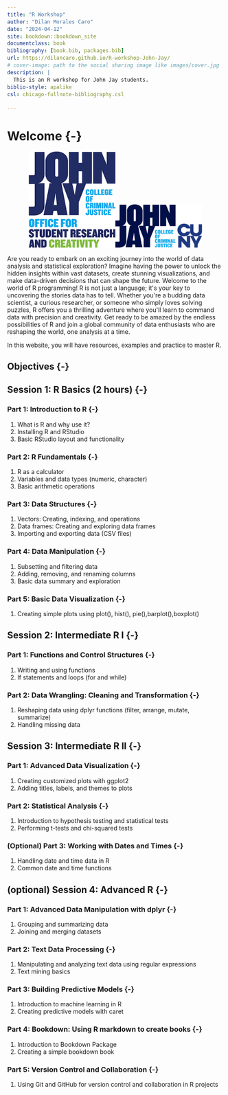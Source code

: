 ```yaml
--- 
title: "R Workshop"
author: "Dilan Morales Caro"
date: "2024-04-12"
site: bookdown::bookdown_site
documentclass: book
bibliography: [book.bib, packages.bib]
url: https://dilancaro.github.io/R-workshop-John-Jay/
# cover-image: path to the social sharing image like images/cover.jpg
description: |
  This is an R workshop for John Jay students.
biblio-style: apalike
csl: chicago-fullnote-bibliography.csl

---
```


# Welcome {-}
<center>
<img src="images/OSRC.jpg" width="40%" height="20%" /><img src="images/JohnJay.png" width="40%" height="20%" />
</center>

Are you ready to embark on an exciting journey into the world of data analysis and statistical exploration? Imagine having the power to unlock the hidden insights within vast datasets, create stunning visualizations, and make data-driven decisions that can shape the future. Welcome to the world of R programming! R is not just a language; it's your key to uncovering the stories data has to tell. Whether you're a budding data scientist, a curious researcher, or someone who simply loves solving puzzles, R offers you a thrilling adventure where you'll learn to command data with precision and creativity. Get ready to be amazed by the endless possibilities of R and join a global community of data enthusiasts who are reshaping the world, one analysis at a time.

In this website, you will have resources, examples and practice to master R.

## Objectives {-}


## Session 1: R Basics (2 hours) {-}

### Part 1: Introduction to R  {-}
1. What is R and why use it?
1. Installing R and RStudio
1. Basic RStudio layout and functionality

### Part 2: R Fundamentals {-}
1. R as a calculator
1. Variables and data types (numeric, character)
1. Basic arithmetic operations

### Part 3: Data Structures  {-}
1. Vectors: Creating, indexing, and operations
1. Data frames: Creating and exploring data frames
1. Importing and exporting data (CSV files)

### Part 4: Data Manipulation {-}
1. Subsetting and filtering data
1. Adding, removing, and renaming columns
1. Basic data summary and exploration

### Part 5: Basic Data Visualization {-}
1. Creating simple plots using plot(), hist(), pie(),barplot(),boxplot()

## Session 2: Intermediate R I {-}

### Part 1: Functions and Control Structures {-}

1. Writing and using functions
1. If statements and loops (for and while)

### Part 2: Data Wrangling:  Cleaning and Transformation {-}
1. Reshaping data using dplyr functions (filter, arrange, mutate, summarize)
1. Handling missing data

## Session 3: Intermediate R II {-}

### Part 1: Advanced Data Visualization {-}

1. Creating customized plots with ggplot2
1. Adding titles, labels, and themes to plots

### Part 2: Statistical Analysis  {-}

1. Introduction to hypothesis testing and statistical tests
1. Performing t-tests and chi-squared tests

### (Optional) Part 3: Working with Dates and Times  {-}

1. Handling date and time data in R
1. Common date and time functions

## (optional) Session 4: Advanced R {-}

### Part 1: Advanced Data Manipulation with dplyr {-}

1. Grouping and summarizing data
1. Joining and merging datasets

### Part 2: Text Data Processing  {-}

1. Manipulating and analyzing text data using regular expressions
1. Text mining basics

### Part 3: Building Predictive Models {-}

1. Introduction to machine learning in R
1. Creating predictive models with caret

### Part 4: Bookdown: Using R markdown to create books {-}

1. Introduction to Bookdown Package
1. Creating a simple bookdown book

### Part 5: Version Control and Collaboration  {-}

1. Using Git and GitHub for version control and collaboration in R projects



